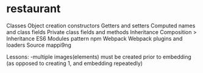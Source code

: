 # restaurant

Classes
Object creation constructors
Getters and setters
Computed names and class fields
Private class fields and methods
Inheritance
Composition > Inheritance
ES6 Modules pattern
npm
Webpack
Webpack plugins and loaders
Source mappi9ng




Lessons:
-multiple images(elements) must be created prior to embedding (as opposed to creating 1, and embedding repeatedly)